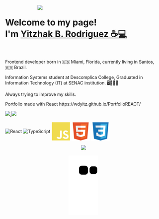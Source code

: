 <img src="https://raw.githubusercontent.com/MicaelliMedeiros/micaellimedeiros/master/image/computer-illustration.png" min-width="400px" max-width="400px" width="400px" align="right">


<h1 align="left">
   Welcome to my page!
  <br/>
    I'm
    <a href="https://www.linkedin.com/in/yitzhak-ben-rodriguez-70797b208/">Yitzhak B. Rodriguez ☕💻</a>
    <br/><br/>
</h1>

<p align="left">
    Frontend developer born in 🇺🇸 Miami, Florida, currently living in Santos, 🇧🇷 Brazil.
</p>

<p align="left">
   Information Systems student at Descomplica College, Graduated in Information Technology (IT) at SENAC institution. 🖥️👩🏾‍💻
</p>

<p align="left">
    Always trying to improve my skills. <br/>
</p>

<p align="left">
    Portfolio made with React https://wdyitz.github.io/PortfolioREACT/
</p>

<div>
  <a href="https://github.com/WDYitz" align="left">
    <img height="150em" src="https://github-readme-stats.vercel.app/api?username=WDYitz&count_private=true&include_all_commits=true&show_icons=true&theme=dracula&hide_border=false&show_owner=true"/>
    <img height="150em" src="https://github-readme-stats.vercel.app/api/top-langs/?username=WDYitz&theme=dracula&hide_border=false&&layout=compact"/>
  </a>
</div>

<div align="left" align="top"><br>
    <img align="center" alt="React" height="60" width="60" src="https://cdn.jsdelivr.net/gh/devicons/devicon/icons/react/react-original.svg" />
    <img align="center" alt="TypeScript" height="60" width="60" src="https://cdn.jsdelivr.net/gh/devicons/devicon/icons/typescript/typescript-original.svg" />
    <img align="center" alt="Js" height="60" width="60" src="https://raw.githubusercontent.com/devicons/devicon/master/icons/javascript/javascript-plain.svg">
    <img align="center" alt="HTML" height="60" width="60" src="https://raw.githubusercontent.com/devicons/devicon/master/icons/html5/html5-original.svg">
    <img align="center" alt="CSS" height="60" width="60" src="https://raw.githubusercontent.com/devicons/devicon/master/icons/css3/css3-original.svg">
</div>

<div align="center">
  
  <a href="https://www.linkedin.com/in/yitzhak-ben-rodriguez-70797b208/" target="_blank"><img src="https://img.shields.io/badge/-LinkedIn-%230077B5?style=for-the-badge&logo=linkedin&logoColor=white"   target="_blank">
  </a> 
  
</div>

<div align="center">

  ![Snake animation](https://github.com/WDYitz/WDYitz/blob/output/github-contribution-grid-snake.svg)
  
</div>


